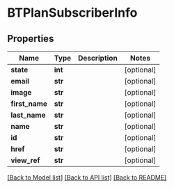 # BTPlanSubscriberInfo

## Properties
Name | Type | Description | Notes
------------ | ------------- | ------------- | -------------
**state** | **int** |  | [optional] 
**email** | **str** |  | [optional] 
**image** | **str** |  | [optional] 
**first_name** | **str** |  | [optional] 
**last_name** | **str** |  | [optional] 
**name** | **str** |  | [optional] 
**id** | **str** |  | [optional] 
**href** | **str** |  | [optional] 
**view_ref** | **str** |  | [optional] 

[[Back to Model list]](../README.md#documentation-for-models) [[Back to API list]](../README.md#documentation-for-api-endpoints) [[Back to README]](../README.md)


